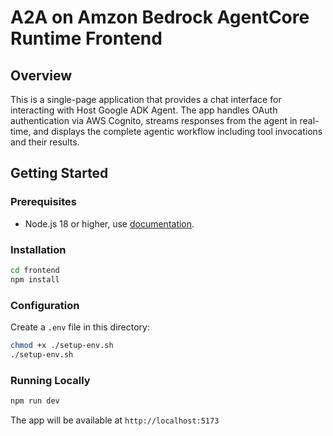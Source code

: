 # A2A on Amzon Bedrock AgentCore Runtime Frontend

## Overview

This is a single-page application that provides a chat interface for interacting with Host Google ADK Agent. The app handles OAuth authentication via AWS Cognito, streams responses from the agent in real-time, and displays the complete agentic workflow including tool invocations and their results.

## Getting Started

### Prerequisites

- Node.js 18 or higher, use [documentation](https://nodejs.org/en/download).

### Installation

```bash
cd frontend
npm install
```

### Configuration

Create a `.env` file in this directory:

```bash
chmod +x ./setup-env.sh
./setup-env.sh
```

### Running Locally

```bash
npm run dev
```

The app will be available at `http://localhost:5173`
